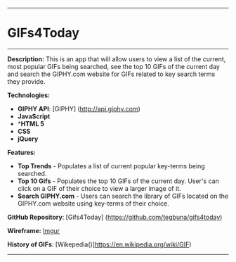 ___

# GIFs4Today
___

**Description:**
This is an app that will allow users to view a list of the current, most popular GIFs being searched, see the top 10 GIFs of the current day and search the GIPHY.com website for GIFs related to key search terms they provide. 

**Technologies:**

* **GIPHY API**: [GIPHY] (http://api.giphy.com)
* **JavaScript**
* ***HTML 5**
* **CSS**
* **jQuery**


**Features:** 

* **Top Trends** - Populates a list of current popular key-terms being searched.
* **Top 10 Gifs** - Populates the top 10 GIFs of the current day.  User's can click on a GIF of their choice to view a larger image of it.
* **Search GIPHY.com** - Users can search the library of GIFs located on the GIPHY.com website using key-terms of their choice.

**GitHub Repository**: [Gifs4Today] (https://github.com/tegbuna/gifs4today)

**Wireframe:** [Imgur](https://i.imgur.com/LiYDGxF.jpg)

**History of GIFs**: [Wikepedia()]https://en.wikipedia.org/wiki/GIF)
___











